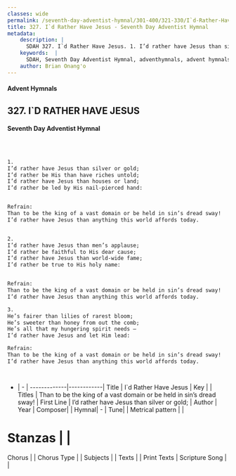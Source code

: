 ```yaml
---
classes: wide
permalink: /seventh-day-adventist-hymnal/301-400/321-330/I`d-Rather-Have-Jesus/
title: 327. I`d Rather Have Jesus - Seventh Day Adventist Hymnal
metadata:
    description: |
      SDAH 327. I`d Rather Have Jesus. 1. I’d rather have Jesus than silver or gold; I’d rather be His than have riches untold; I’d rather have Jesus than houses or land; I’d rather be led by His nail-pierced hand: 
    keywords:  |
      SDAH, Seventh Day Adventist Hymnal, adventhymnals, advent hymnals, I`d Rather Have Jesus, I’d rather have Jesus than silver or gold; ,Than to be the king of a vast domain or be held in sin’s dread sway!
    author: Brian Onang'o
---
```


#### Advent Hymnals
## 327. I`D RATHER HAVE JESUS
#### Seventh Day Adventist Hymnal

```txt



1.
I’d rather have Jesus than silver or gold;
I’d rather be His than have riches untold;
I’d rather have Jesus than houses or land;
I’d rather be led by His nail-pierced hand:


Refrain:
Than to be the king of a vast domain or be held in sin’s dread sway!
I’d rather have Jesus than anything this world affords today.


2.
I’d rather have Jesus than men’s applause;
I’d rather be faithful to His dear cause;
I’d rather have Jesus than world-wide fame;
I’d rather be true to His holy name:


Refrain:
Than to be the king of a vast domain or be held in sin’s dread sway!
I’d rather have Jesus than anything this world affords today.

3.
He’s fairer than lilies of rarest bloom;
He’s sweeter than honey from out the comb;
He’s all that my hungering spirit needs –
I’d rather have Jesus and let Him lead:

Refrain:
Than to be the king of a vast domain or be held in sin’s dread sway!
I’d rather have Jesus than anything this world affords today.




```

- |   -  |
-------------|------------|
Title | I`d Rather Have Jesus |
Key |  |
Titles | Than to be the king of a vast domain or be held in sin’s dread sway! |
First Line | I’d rather have Jesus than silver or gold; |
Author | 
Year | 
Composer|  |
Hymnal|  - |
Tune|  |
Metrical pattern | |
# Stanzas |  |
Chorus |  |
Chorus Type |  |
Subjects |  |
Texts |  |
Print Texts | 
Scripture Song |  |
  
